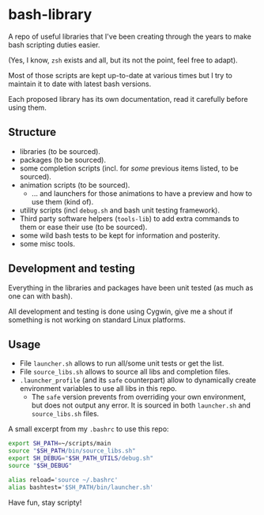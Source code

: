 # bash-library
A repo of useful libraries that I've been creating through the years to make bash scripting duties easier.

(Yes, I know, `zsh` exists and all, but its not the point, feel free to adapt).

Most of those scripts are kept up-to-date at various times but I try to maintain it to date with latest bash versions.

Each proposed library has its own documentation, read it carefully before using them.

## Structure
- libraries (to be sourced).
- packages (to be sourced).
- some completion scripts (incl. for *some* previous items listed, to be sourced).
- animation scripts (to be sourced).
  - ... and launchers for those animations to have a preview and how to use them (kind of).
- utility scripts (incl `debug.sh` and bash unit testing framework).
- Third party software helpers (`tools-lib`) to add extra commands to them or
  ease their use (to  be sourced).
- some wild bash tests to be kept for information and posterity.
- some misc tools.

## Development and testing
Everything in the libraries and packages have been unit tested (as much as one can with bash).

All development and testing is done using Cygwin, give me a shout if something is not working on standard Linux platforms.

## Usage
- File `launcher.sh` allows to run all/some unit tests or get the list.
- File `source_libs.sh` allows to source all libs and completion files.
- `.launcher_profile` (and its `safe` counterpart) allow to dynamically create environment variables to use all libs in this repo.
  - The `safe` version prevents from overriding your own environment, but does not output any error. It is sourced in both `launcher.sh` and `source_libs.sh` files.

A small excerpt from my `.bashrc` to use this repo:
```sh
export SH_PATH=~/scripts/main
source "$SH_PATH/bin/source_libs.sh"
export SH_DEBUG="$SH_PATH_UTILS/debug.sh"
source "$SH_DEBUG"

alias reload='source ~/.bashrc'
alias bashtest='$SH_PATH/bin/launcher.sh'
```

Have fun, stay scripty!
